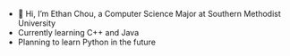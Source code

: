 - 👋 Hi, I’m Ethan Chou, a Computer Science Major at Southern Methodist University
- Currently learning C++ and Java
- Planning to learn Python in the future

<!---
EthanChou1/EthanChou1 is a ✨ special ✨ repository because its `README.md` (this file) appears on your GitHub profile.
You can click the Preview link to take a look at your changes.
--->
